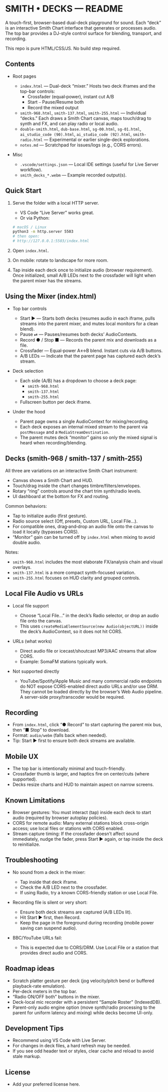 # SMITH • DECKS — README

A touch-first, browser-based dual-deck playground for sound. Each “deck” is an interactive Smith Chart interface that generates or processes audio. The top bar provides a DJ-style control surface for blending, transport, and recording.

This repo is pure HTML/CSS/JS. No build step required.

## Contents

- Root pages
  - `index.html` — Dual-deck “mixer.” Hosts two deck iframes and the top-bar controls:
    - Crossfader (equal‑power), instant cut A/B
    - Start ⎯ Pause/Resume both
    - Record the mixed output
  - `smith-968.html`, `smith-137.html`, `smith-255.html` — Individual “decks.” Each draws a Smith Chart canvas, maps touch/drag to synth and FX, and can play radio or local audio.
  - `double-smith.html`, `dub-base.html`, `sg-00.html`, `sg-01.html`, `ai_studio_code (90).html`, `ai_studio_code (92).html`, `smith-radio.html` — Experimental or earlier single-deck explorations.
  - `notes.md` — Scratchpad for issues/logs (e.g., CORS errors).

- Misc
  - `.vscode/settings.json` — Local IDE settings (useful for Live Server workflow).
  - `smith_decks_*.webm` — Example recorded output(s).

## Quick Start

1) Serve the folder with a local HTTP server.
   - VS Code “Live Server” works great.
   - Or via Python:

   ```bash
   # macOS / Linux
   python3 -m http.server 5503
   # then open:
   # http://127.0.0.1:5503/index.html
   ```

2) Open `index.html`.

3) On mobile: rotate to landscape for more room.

4) Tap inside each deck once to initialize audio (browser requirement). Once initialized, small A/B LEDs next to the crossfader will light when the parent mixer has the streams.

## Using the Mixer (index.html)

- Top bar controls
  - Start ▶︎ — Starts both decks (resumes audio in each iframe, pulls streams into the parent mixer, and mutes local monitors for a clean blend).
  - Pause ⏯ — Pauses/resumes both decks’ AudioContexts.
  - Record ● / Stop ■ — Records the parent mix and downloads as a file.
  - Crossfader — Equal‑power A↔B blend. Instant cuts via A/B buttons.
  - A/B LEDs — Indicate that the parent page has captured each deck’s stream.

- Deck selection
  - Each side (A/B) has a dropdown to choose a deck page:
    - `smith-968.html`
    - `smith-137.html`
    - `smith-255.html`
  - Fullscreen button per deck iframe.

- Under the hood
  - Parent page owns a single AudioContext for mixing/recording.
  - Each deck exposes an internal mixed stream to the parent via `postMessage` and a `MediaStreamDestination`.
  - The parent mutes deck “monitor” gains so only the mixed signal is heard when recording/blending.

## Decks (smith-968 / smith-137 / smith-255)

All three are variations on an interactive Smith Chart instrument:
- Canvas shows a Smith Chart and HUD.
- Touch/drag inside the chart changes timbre/filters/envelopes.
- Rotary “ring” controls around the chart trim synth/radio levels.
- UI dashboard at the bottom for FX and routing.

Common behaviors:
- Tap to initialize audio (first gesture).
- Radio source select (Off, presets, Custom URL, Local File…).
- For compatible ones, drag‑and‑drop an audio file onto the canvas to load it locally (bypasses CORS).
- “Monitor” gain can be turned off by `index.html` when mixing to avoid double audio.

Notes:
- `smith-968.html` includes the most elaborate FX/analysis chain and visual overlays.
- `smith-137.html` is a more compact synth-focused variation.
- `smith-255.html` focuses on HUD clarity and grouped controls.

## Local File Audio vs URLs

- Local file support
  - Choose “Local File…” in the deck’s Radio selector, or drop an audio file onto the canvas.
  - This uses `createMediaElementSource(new Audio(objectURL))` inside the deck’s AudioContext, so it does not hit CORS.

- URLs (what works)
  - Direct audio file or icecast/shoutcast MP3/AAC streams that allow CORS.
  - Example: SomaFM stations typically work.

- Not supported directly
  - YouTube/Spotify/Apple Music and many commercial radio endpoints do NOT expose CORS-enabled direct audio URLs and/or use DRM. They cannot be loaded directly by the browser’s Web Audio pipeline. A server-side proxy/transcoder would be required.

## Recording

- From `index.html`, click “● Record” to start capturing the parent mix bus, then “■ Stop” to download.
- Format: `audio/webm` (falls back when needed).
- Tip: Start ▶︎ first to ensure both deck streams are available.

## Mobile UX

- The top bar is intentionally minimal and touch-friendly.
- Crossfader thumb is larger, and haptics fire on center/cuts (where supported).
- Decks resize charts and HUD to maintain aspect on narrow screens.

## Known Limitations

- Browser gestures: You must interact (tap) inside each deck to start audio (required by browser autoplay policies).
- CORS for remote audio: Many external stations block cross-origin access; use local files or stations with CORS enabled.
- Stream capture timing: If the crossfader doesn’t affect sound immediately, nudge the fader, press Start ▶︎ again, or tap inside the deck to reinitialize.

## Troubleshooting

- No sound from a deck in the mixer:
  - Tap inside that deck iframe.
  - Check the A/B LED next to the crossfader.
  - If using Radio, try a known CORS-friendly station or use Local File.

- Recording file is silent or very short:
  - Ensure both deck streams are captured (A/B LEDs lit).
  - Hit Start ▶︎ first, then Record.
  - Keep the page in the foreground during recording (mobile power saving can suspend audio).

- BBC/YouTube URLs fail:
  - This is expected due to CORS/DRM. Use Local File or a station that provides direct audio and CORS.

## Roadmap ideas

- Scratch platter gesture per deck (jog velocity/pitch bend or buffered playback-rate emulation).
- Per-deck meters in the top bar.
- “Radio ON/OFF both” buttons in the mixer.
- Deck-local mic recorder with a persistent “Sample Roster” (IndexedDB).
- Parent-only audio engine option (move synth/radio processing to the parent for uniform latency and mixing) while decks become UI-only.

## Development Tips

- Recommend using VS Code with Live Server.
- For changes in deck files, a hard refresh may be needed.
- If you see odd header text or styles, clear cache and reload to avoid stale markup.

## License

- Add your preferred license here.
